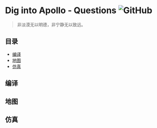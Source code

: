 # Dig into Apollo - Questions ![GitHub](https://img.shields.io/github/license/daohu527/Dig-into-Apollo.svg?style=popout)

> 非淡漠无以明德，非宁静无以致远。

## 目录

- [编译](#build)
- [地图](#map)
- [仿真](#simulation)


<a name="build" />

## 编译

<a name="map" />

## 地图


<a name="simulation" />

## 仿真